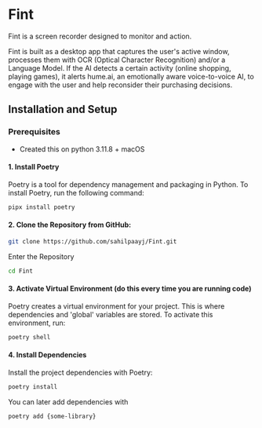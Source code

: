 # Fint

Fint is a screen recorder designed to monitor and action. 

Fint is built as a desktop app that captures the user's active window, processes them with OCR (Optical Character Recognition) and/or a Language Model. If the AI detects a certain activity (online shopping, playing games), it alerts hume.ai, an emotionally aware voice-to-voice AI, to engage with the user and help reconsider their purchasing decisions.

## Installation and Setup

### Prerequisites

- Created this on python 3.11.8 + macOS

#### 1. Install Poetry
Poetry is a tool for dependency management and packaging in Python. To install Poetry, run the following command:
```sh
pipx install poetry
```


#### 2. Clone the Repository from GitHub:
```sh
git clone https://github.com/sahilpaayj/Fint.git
```

Enter the Repository
```sh
cd Fint
```


#### 3. Activate Virtual Environment (do this every time you are running code)
Poetry creates a virtual environment for your project. This is where dependencies and 'global' variables are stored. To activate this environment, run:
```sh
poetry shell
```


#### 4. Install Dependencies

Install the project dependencies with Poetry:
```sh
poetry install
```

You can later add dependencies with 
```sh
poetry add {some-library}
```